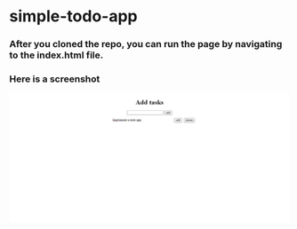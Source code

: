 # simple-todo-app

### After you cloned the repo, you can run the page by navigating to the index.html file.

### Here is a screenshot

![screenshot](./images/image.png)